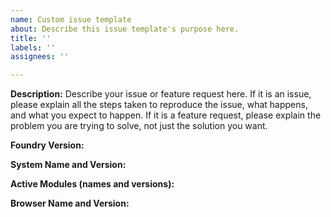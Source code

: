 ```yaml
---
name: Custom issue template
about: Describe this issue template's purpose here.
title: ''
labels: ''
assignees: ''

---
```


**Description:**
Describe your issue or feature request here. If it is an issue, please explain all the steps taken to reproduce the issue, what happens, and what you expect to happen. If it is a feature request, please explain the problem you are trying to solve, not just the solution you want.

**Foundry Version:**

**System Name and Version:**

**Active Modules (names and versions):**

**Browser Name and Version:**

